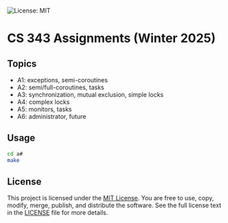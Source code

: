 ![License: MIT](https://img.shields.io/badge/License-MIT-yellow.svg)

# CS 343 Assignments (Winter 2025)

## Topics

- A1: exceptions, semi-coroutines
- A2: semi/full-coroutines, tasks
- A3: synchronization, mutual exclusion, simple locks
- A4: complex locks
- A5: monitors, tasks
- A6: administrator, future

## Usage

```bash
cd a#
make
```

## License

This project is licensed under the [MIT License](LICENSE).
You are free to use, copy, modify, merge, publish, and distribute the software. See the full license text in the [LICENSE](LICENSE) file for more details.
